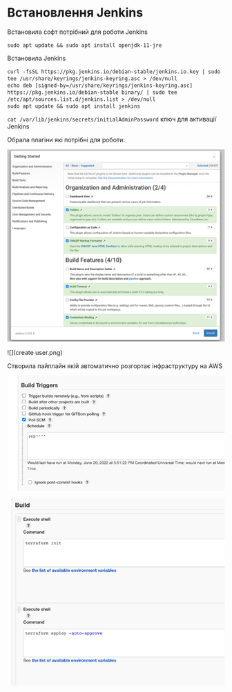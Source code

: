 # Встановлення Jenkins

Встановила софт потрібний для роботи Jenkins
~~~
sudo apt update && sudo apt install openjdk-11-jre
~~~

Встановила Jenkins
~~~
curl -fsSL https://pkg.jenkins.io/debian-stable/jenkins.io.key | sudo tee /usr/share/keyrings/jenkins-keyring.asc > /dev/null
echo deb [signed-by=/usr/share/keyrings/jenkins-keyring.asc] https://pkg.jenkins.io/debian-stable binary/ | sudo tee /etc/apt/sources.list.d/jenkins.list > /dev/null
sudo apt update && sudo apt install jenkins
~~~

`cat /var/lib/jenkins/secrets/initialAdminPassword` ключ для активації Jenkins

Обрала плагіни які потрібні для роботи:

![](install_plugins.png)

![](create user.png)

Створила пайплайн якій автоматично розгортає інфраструктуру на AWS

![](pipline_1.png)

![](pipline_2.png)
